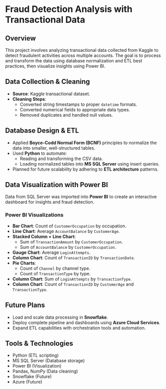 # Fraud Detection Analysis with Transactional Data

## Overview

This project involves analyzing transactional data collected from Kaggle to detect fraudulent activities across multiple accounts. The goal is to process and transform the data using database normalization and ETL best practices, then visualize insights using Power BI.

## Data Collection & Cleaning

- **Source**: Kaggle transactional dataset.
- **Cleaning Steps**:
    - Converted string timestamps to proper `datetime` formats.
    - Converted numerical fields to appropriate data types.
    - Removed duplicates and handled null values.

## Database Design & ETL

- Applied **Boyce-Codd Normal Form (BCNF)** principles to normalize the data into smaller, well-structured tables.
- Used **Python** to automate:
    - Reading and transforming the CSV data.
    - Loading normalized tables into **MS SQL Server** using insert queries.
- Planned for future scalability by adhering to **ETL architecture** patterns.

## Data Visualization with Power BI

Data from SQL Server was imported into **Power BI** to create an interactive dashboard for insights and fraud detection.

### Power BI Visualizations

- **Bar Chart**: Count of `CustomerOccupation` by occupation.
- **Line Chart**: Average `AccountBalance` by `CustomerAge`.
- **Stacked Column + Line Chart**:
    - Sum of `TransactionAmount` by `CustomerOccupation`.
    - Sum of `AccountBalance` by `CustomerOccupation`.
- **Gauge Chart**: Average `LoginAttempts`.
- **Column Chart**: Count of `TransactionID` by `TransactionDate`.
- **Pie Charts**:
    - Count of `Channel` by channel type.
    - Count of `TransactionType` by type.
- **Column Chart**: Sum of `LoginAttempts` by `TransactionType`.
- **Column Chart**: Count of `TransactionID` by `CustomerAge` and `TransactionType`.

## Future Plans

- Load and scale data processing in **Snowflake**.
- Deploy complete pipeline and dashboards using **Azure Cloud Services**.
- Expand ETL capabilities with orchestration tools and automation.

## Tools & Technologies

- Python (ETL scripting)
- MS SQL Server (Database storage)
- Power BI (Visualization)
- Pandas, NumPy (Data cleaning)
- Snowflake (Future)
- Azure (Future)

